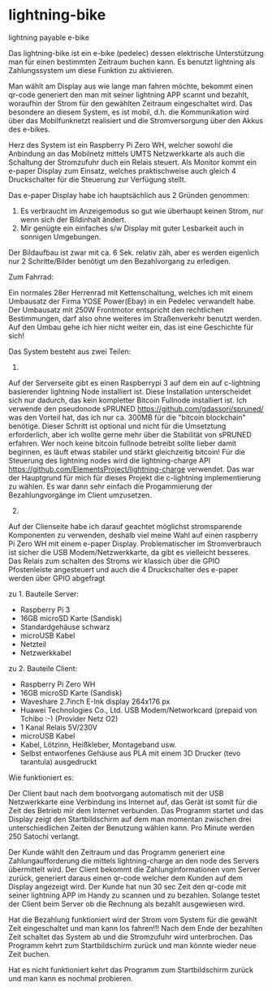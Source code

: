 # lightning-bike
lightning payable e-bike

Das lightning-bike ist ein e-bike (pedelec) dessen elektrische Unterstützung man für einen bestimmten Zeitraum buchen kann. Es benutzt lightning als Zahlungssystem um diese Funktion zu aktivieren.  

Man wählt am Display aus wie lange man fahren möchte, bekommt einen qr-code generiert den man mit seiner lightning APP scannt und bezahlt, woraufhin der Strom für den gewählten Zeitraum eingeschaltet wird.
Das besondere an diesem System, es ist mobil, d.h. die Kommunikation wird über das Mobilfunknetzt realisiert und die Stromversorgung über den Akkus des e-bikes.    

Herz des System ist ein Raspberry Pi Zero WH, welcher sowohl die Anbindung an das Mobilnetz mittels UMTS Netzwerkkarte als auch die Schaltung der Stromzufuhr duch ein Relais steuert. Als Monitor kommt ein e-paper Display zum Einsatz, welches praktischweise auch gleich 4 Druckschalter für die Steuerung zur Verfügung stellt. 

Das e-paper Display habe ich hauptsächlich aus 2 Gründen genommen:
1. Es verbraucht im Anzeigemodus so gut wie überhaupt keinen Strom, nur wenn sich der Bildinhalt ändert.
2. Mir genügte ein einfaches s/w Display mit guter Lesbarkeit auch in sonnigen Umgebungen.  

Der Bildaufbau ist zwar mit ca. 6 Sek. relativ zäh, aber es werden eigenlich nur 2 Schritte/Bilder benötigt um den Bezahlvorgang zu erledigen.  

Zum Fahrrad:

Ein normales 28er Herrenrad mit Kettenschaltung, welches ich mit einem Umbausatz der Firma YOSE Power(Ebay) 
in ein Pedelec verwandelt habe. Der Umbausatz mit 250W Frontmotor entspricht den rechtlichen Bestimmungen, darf also ohne weiteres im Straßenverkehr benutzt werden. Auf den Umbau gehe ich hier nicht weiter ein, das ist eine Geschichte für sich!


Das System besteht aus zwei Teilen:

1. 
Auf der Serverseite gibt es einen Raspberrypi 3 auf dem ein auf c-lightning basierender lightning Node installiert ist. Diese Installation unterscheidet sich nur dadurch, das kein kompletter Bitcoin Fullnode installiert ist. Ich verwende den pseudonode sPRUNED https://github.com/gdassori/spruned/ was den Vorteil hat, das ich nur ca. 300MB für die "bitcoin blockchain" benötige. 
Dieser Schritt ist optional und nicht für die Umsetztung erforderlich, aber ich wollte gerne mehr über die Stabilität von sPRUNED erfahren. Wer noch keine bitcoin fullnode betreibt sollte lieber damit beginnen, es läuft etwas stabiler und stärkt gleichzeitig bitcoin!
Für die Steuerung des lightning nodes wird die lightning-charge API https://github.com/ElementsProject/lightning-charge verwendet. Das war der Hauptgrund für mich für dieses Projekt die c-lightning implementierung zu wählen. Es war dann sehr einfach die Progammierung der Bezahlungvorgänge im Client umzusetzen.

2.
Auf der Clienseite habe ich darauf geachtet möglichst stromsparende Komponenten zu verwenden, deshalb viel meine Wahl auf einen raspberry Pi Zero WH mit einem e-paper Display. Problematischer im Stromverbrauch ist sicher die USB Modem/Netzwerkkarte, da gibt es vielleicht besseres. Das Relais zum schalten des Stroms wir klassich über die GPIO Pfostenleiste angesteuert und auch die 4 Druckschalter des e-paper werden über GPIO abgefragt 

zu 1. Bauteile Server:
- Raspberry Pi 3
- 16GB microSD Karte (Sandisk)
- Standardgehäuse schwarz
- microUSB Kabel
- Netzteil
- Netzwerkkabel

zu 2. Bauteile Client:
- Raspberry Pi Zero WH
- 16GB microSD Karte (Sandisk)
- Waveshare 2.7inch E-Ink display 264x176 px 
- Huawei Technologies Co., Ltd. USB Modem/Networkcard
  (prepaid von Tchibo :-) (Provider Netz O2)
- 1 Kanal Relais 5V/230V
- microUSB Kabel
- Kabel, Lötzinn, Heißkleber, Montageband usw.
- Selbst entworfenes Gehäuse aus PLA mit einem 3D Drucker (tevo tarantula) ausgedruckt



Wie funktioniert es:

Der Client baut nach dem bootvorgang automatisch mit der USB Netzwerkkarte eine Verbindung ins Internet auf, das Gerät ist somit für die Zeit des Betrieb mir dem Internet verbunden. Das Programm startet und das Display zeigt den Startbildschirm auf dem man momentan zwischen drei unterschiedlichen Zeiten der Benutzung wählen kann. Pro Minute werden 250 Satochi verlangt. 

Der Kunde wählt den Zeitraum und das Programm generiert eine Zahlungaufforderung die mittels lightning-charge an den node des  Servers übermittelt wird. Der Client bekommt die Zahlunginformationen vom Server zurück, generiert daraus einen qr-code welcher dem Kunden auf dem Display angezeigt wird. Der Kunde hat nun 30 sec Zeit den qr-code mit seiner lightning APP im Handy zu scannen und zu bezahlen. Solange testet der Client beim Server ob die Rechnung als bezahlt ausgewiesen wird.

Hat die Bezahlung funktioniert wird der Strom vom System für die gewählt Zeit eingeschaltet und man kann los fahren!!! Nach dem Ende der bezahlten Zeit schaltet das System ab und die Stromzufuhr wird unterbrochen. Das Programm kehrt zum Startbildschirm zurück und man könnte wieder neue Zeit buchen. 

Hat es nicht funktioniert kehrt das Programm zum Startbildschirm zurück und man kann es nochmal probieren.

